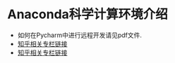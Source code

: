 # Anaconda科学计算环境介绍

- 如何在Pycharm中进行远程开发请见pdf文件.
- [知乎相关专栏链接](https://zhuanlan.zhihu.com/p/36538425)
- [知乎相关专栏链接](https://zhuanlan.zhihu.com/p/22678445)